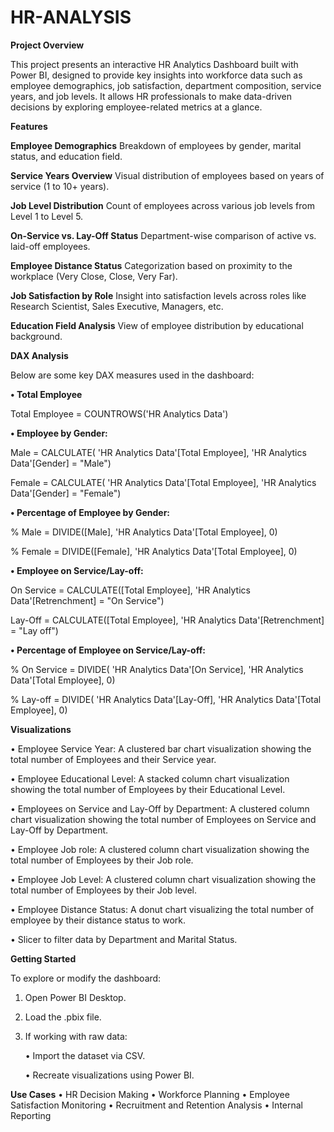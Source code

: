 # HR-ANALYSIS

**Project Overview**

This project presents an interactive HR Analytics Dashboard built with Power BI, designed to provide key insights into workforce data such as employee demographics, job satisfaction, department composition, service years, and job levels. It allows HR professionals to make data-driven decisions by exploring employee-related metrics at a glance.

**Features**

**Employee Demographics**
Breakdown of employees by gender, marital status, and education field.

**Service Years Overview**
Visual distribution of employees based on years of service (1 to 10+ years).

**Job Level Distribution**
Count of employees across various job levels from Level 1 to Level 5.

**On-Service vs. Lay-Off Status**
Department-wise comparison of active vs. laid-off employees.

**Employee Distance Status**
Categorization based on proximity to the workplace (Very Close, Close, Very Far).

**Job Satisfaction by Role**
Insight into satisfaction levels across roles like Research Scientist, Sales Executive, Managers, etc.

**Education Field Analysis**
View of employee distribution by educational background.


**DAX Analysis**

Below are some key DAX measures used in the dashboard:

**•	Total Employee**

Total Employee = COUNTROWS('HR Analytics Data')


**•	Employee by Gender:**

Male = CALCULATE( 'HR Analytics Data'[Total Employee], 'HR Analytics Data'[Gender] = "Male")


Female = CALCULATE( 'HR Analytics Data'[Total Employee], 'HR Analytics Data'[Gender] = "Female")


**•	Percentage of Employee by Gender:**

% Male = DIVIDE([Male], 'HR Analytics Data'[Total Employee], 0)


% Female = DIVIDE([Female], 'HR Analytics Data'[Total Employee], 0)


**•	Employee on Service/Lay-off:**

On Service = CALCULATE([Total Employee], 'HR Analytics Data'[Retrenchment] = "On Service")


Lay-Off = CALCULATE([Total Employee], 'HR Analytics Data'[Retrenchment] = "Lay off")


**•	Percentage of Employee on Service/Lay-off:**

% On Service = DIVIDE( 'HR Analytics Data'[On Service], 'HR Analytics Data'[Total Employee], 0)


% Lay-off = DIVIDE( 'HR Analytics Data'[Lay-Off], 'HR Analytics Data'[Total Employee], 0)



**Visualizations**

•	Employee Service Year: A clustered bar chart visualization showing the total number of Employees and their Service year.

•	Employee Educational Level: A stacked column chart visualization showing the total number of Employees by their Educational Level.

•	Employees on Service and Lay-Off by Department: A clustered column chart visualization showing the total number of Employees on Service and Lay-Off by Department.

•	Employee Job role: A clustered column chart visualization showing the total number of Employees by their Job role.

•	Employee Job Level: A clustered column chart visualization showing the total number of Employees by their Job level.

•	Employee Distance Status: A donut chart visualizing the total number of employee by their distance status to work.

•	Slicer to filter data by Department and Marital Status.


**Getting Started**

To explore or modify the dashboard:

  1.  Open Power BI Desktop.

  2.  Load the .pbix file.

  3.  If working with raw data:

      •  Import the dataset via CSV.

      •  Recreate visualizations using Power BI.

**Use Cases**
•  HR Decision Making
•  Workforce Planning
•  Employee Satisfaction Monitoring
•  Recruitment and Retention Analysis
•  Internal Reporting


